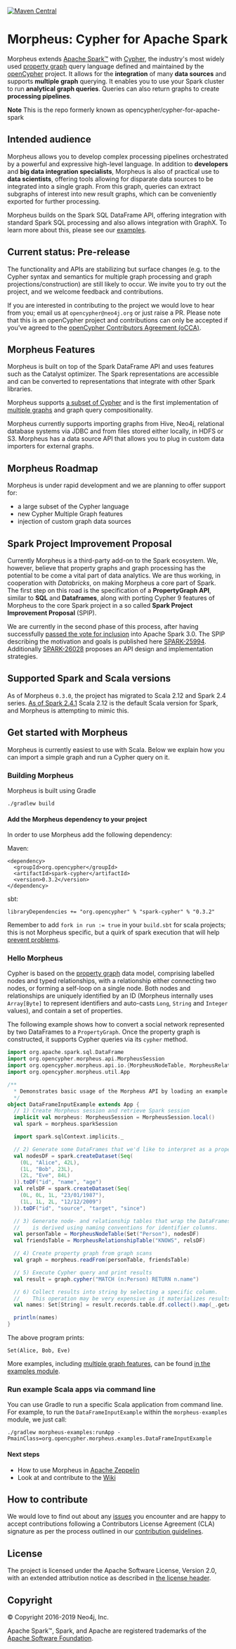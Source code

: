 [![Maven Central](https://img.shields.io/badge/Maven_Central-0.3.2-blue.svg?label=Maven%20Central)](https://search.maven.org/#artifactdetails%7Corg.opencypher%7Cspark-cypher%7C0.3.2%7Cjar)
# Morpheus: Cypher for Apache Spark

Morpheus extends [Apache Spark™](https://spark.apache.org) with [Cypher](https://neo4j.com/docs/developer-manual/current/cypher/), the industry's most widely used [property graph](https://github.com/opencypher/openCypher/blob/master/docs/property-graph-model.adoc) query language defined and maintained by the [openCypher](http://www.opencypher.org) project.
It allows for the **integration** of many **data sources** and supports **multiple graph** querying.
It enables you to use your Spark cluster to run **analytical graph queries**.
Queries can also return graphs to create **processing pipelines**.

**Note** This is the repo formerly known as opencypher/cypher-for-apache-spark

## Intended audience

Morpheus allows you to develop complex processing pipelines orchestrated by a powerful and expressive high-level language.
In addition to **developers** and **big data integration specialists**, Morpheus is also of practical use to **data scientists**, offering tools allowing for disparate data sources to be integrated into a single graph. From this graph, queries can extract subgraphs of interest into new result graphs, which can be conveniently exported for further processing.

Morpheus builds on the Spark SQL DataFrame API, offering integration with standard Spark SQL processing and also allows
integration with GraphX. To learn more about this, please see our [examples](https://github.com/opencypher/morpheus/tree/master/morpheus-examples).
 
<!-- TODO: WIKI How does it relate to GraphFrames -->
<!--- **Data Analysts**: -->
<!--  This example shows how to aggregate detailed sales data within a graph — in effect, performing a ‘roll-up’ — in order to obtain a high-level summarized view of the data, stored and returned in another graph, as well as returning an even higher-level view as an executive report. The summarized graph may be used to draw further high-level reports, but may also be used to undertake ‘drill-down’ actions by probing into the graph to extract more detailed information.-->

## Current status: Pre-release

The functionality and APIs are stabilizing but surface changes (e.g. to the Cypher syntax and semantics for multiple graph processing and graph projections/construction) are still likely to occur. 
We invite you to try out the project, and we welcome feedback and contributions.

If you are interested in contributing to the project we would love to hear from you; email us at `opencypher@neo4j.org` or just raise a PR. 
Please note that this is an openCypher project and contributions can only be accepted if you’ve agreed to the  [openCypher Contributors Agreement (oCCA)](CONTRIBUTING.adoc).

<!--
## Documentation

A preview of the documentation for Morpheus is [available from Neo4j](https://neo4j.com/docs/morpheus-user-guide/1.0-preview/).
-->
## Morpheus Features

Morpheus is built on top of the Spark DataFrame API and uses features such as the Catalyst optimizer.
The Spark representations are accessible and can be converted to representations that integrate with other Spark libraries.

Morpheus supports [a subset of Cypher](https://github.com/opencypher/morpheus/blob/master/documentation/asciidoc/cypher-cypher9-features.adoc) and is the first implementation of [multiple graphs](https://github.com/boggle/openCypher/blob/CIP2017-06-18-multiple-graphs/cip/1.accepted/CIP2017-06-18-multiple-graphs.adoc) and graph query compositionality.

Morpheus currently supports importing graphs from Hive, Neo4j, relational database systems via JDBC and from files stored either locally, in HDFS or S3.
Morpheus has a data source API that allows you to plug in custom data importers for external graphs.

## Morpheus Roadmap

Morpheus is under rapid development and we are planning to offer support for:
- a large subset of the Cypher language
- new Cypher Multiple Graph features
- injection of custom graph data sources

## Spark Project Improvement Proposal

Currently Morpheus is a third-party add-on to the Spark ecosystem. We, however, believe that property graphs and graph processing
has the potential to be come a vital part of data analytics. We are thus working, in cooperation with 
*Databricks*, on making Morpheus a core part of Spark. 
The first step on this road is the specification of a __PropertyGraph API__, similar to __SQL__ and __Dataframes__, along with porting
Cypher 9 features of Morpheus to the core Spark project in a so called __Spark Project Improvement Proposal__ (SPIP).

We are currently in the second phase of this process, after having successfully [passed the vote for inclusion](http://apache-spark-developers-list.1001551.n3.nabble.com/VOTE-RESULT-SPIP-DataFrame-based-Property-Graphs-Cypher-Queries-and-Algorithms-td26401.html) into Apache Spark 3.0.
The SPIP describing the motivation and goals is published here
[SPARK-25994](https://issues.apache.org/jira/browse/SPARK-25994). 
Additionally [SPARK-26028](https://issues.apache.org/jira/browse/SPARK-26028) proposes an API design and implementation strategies. 

## Supported Spark and Scala versions

As of Morpheus `0.3.0`, the project has migrated to Scala 2.12 and Spark 2.4 series.
[As of Spark 2.4.1](https://spark.apache.org/releases/spark-release-2-4-1.html) Scala 2.12 is the default Scala version for Spark, and Morpheus is attempting to mimic this.

## Get started with Morpheus
Morpheus is currently easiest to use with Scala. 
Below we explain how you can import a simple graph and run a Cypher query on it.

### Building Morpheus

Morpheus is built using Gradle

```
./gradlew build
```


#### Add the Morpheus dependency to your project
In order to use Morpheus add the following dependency:

Maven:

```
<dependency>
  <groupId>org.opencypher</groupId>
  <artifactId>spark-cypher</artifactId>
  <version>0.3.2</version>
</dependency>
```

sbt:
```
libraryDependencies += "org.opencypher" % "spark-cypher" % "0.3.2"
```

Remember to add `fork in run := true` in your `build.sbt` for scala projects; this is not Morpheus
specific, but a quirk of spark execution that will help 
[prevent problems](https://stackoverflow.com/questions/44298847/why-do-we-need-to-add-fork-in-run-true-when-running-spark-sbt-application).

### Hello Morpheus

Cypher is based on the [property graph](https://github.com/opencypher/openCypher/blob/master/docs/property-graph-model.adoc) data model, comprising labelled nodes and typed relationships, with a relationship either connecting two nodes, or forming a self-loop on a single node. 
Both nodes and relationships are uniquely identified by an ID (Morpheus internally uses `Array[Byte]` to represent identifiers and auto-casts `Long`, `String` and `Integer` values), and contain a set of properties. 

The following example shows how to convert a social network represented by two DataFrames to a `PropertyGraph`. 
Once the property graph is constructed, it supports Cypher queries via its `cypher` method.

```scala
import org.apache.spark.sql.DataFrame
import org.opencypher.morpheus.api.MorpheusSession
import org.opencypher.morpheus.api.io.{MorpheusNodeTable, MorpheusRelationshipTable}
import org.opencypher.morpheus.util.App

/**
  * Demonstrates basic usage of the Morpheus API by loading an example graph from [[DataFrame]]s.
  */
object DataFrameInputExample extends App {
  // 1) Create Morpheus session and retrieve Spark session
  implicit val morpheus: MorpheusSession = MorpheusSession.local()
  val spark = morpheus.sparkSession

  import spark.sqlContext.implicits._

  // 2) Generate some DataFrames that we'd like to interpret as a property graph.
  val nodesDF = spark.createDataset(Seq(
    (0L, "Alice", 42L),
    (1L, "Bob", 23L),
    (2L, "Eve", 84L)
  )).toDF("id", "name", "age")
  val relsDF = spark.createDataset(Seq(
    (0L, 0L, 1L, "23/01/1987"),
    (1L, 1L, 2L, "12/12/2009")
  )).toDF("id", "source", "target", "since")

  // 3) Generate node- and relationship tables that wrap the DataFrames. The mapping between graph elements and columns
  //    is derived using naming conventions for identifier columns.
  val personTable = MorpheusNodeTable(Set("Person"), nodesDF)
  val friendsTable = MorpheusRelationshipTable("KNOWS", relsDF)

  // 4) Create property graph from graph scans
  val graph = morpheus.readFrom(personTable, friendsTable)

  // 5) Execute Cypher query and print results
  val result = graph.cypher("MATCH (n:Person) RETURN n.name")

  // 6) Collect results into string by selecting a specific column.
  //    This operation may be very expensive as it materializes results locally.
  val names: Set[String] = result.records.table.df.collect().map(_.getAs[String]("n_name")).toSet

  println(names)
}
```

The above program prints:
```
Set(Alice, Bob, Eve)
```

More examples, including [multiple graph features](morpheus-examples/src/main/scala/org/opencypher/morpheus/examples/MultipleGraphExample.scala), can be found [in the examples module](morpheus-examples).

### Run example Scala apps via command line

You can use Gradle to run a specific Scala application from command line. For example, to run the `DataFrameInputExample` 
within the `morpheus-examples` module, we just call:

```
./gradlew morpheus-examples:runApp -PmainClass=org.opencypher.morpheus.examples.DataFrameInputExample
```

#### Next steps

- How to use Morpheus in [Apache Zeppelin](https://github.com/opencypher/morpheus/wiki/Use-CAPS-in-a-Zeppelin-notebook)
- Look at and contribute to the [Wiki](https://github.com/opencypher/morpheus/wiki)
<!-- TODO: Steps needed to run the demo with toy data -->
<!-- TODO: WIKI article that demonstrates a more realistic use case with HDFS data source -->
<!-- TODO: WIKI link to page that explains how to import data -->

## How to contribute

We would love to find out about any [issues](https://github.com/opencypher/morpheus/issues) you encounter and are happy to accept contributions following a Contributors License Agreement (CLA) signature as per the process outlined in our [contribution guidelines](CONTRIBUTING.adoc).

## License

The project is licensed under the Apache Software License, Version 2.0, with an extended attribution notice as described in [the license header](/etc/licenses/headers/NOTICE-header.txt).

## Copyright

© Copyright 2016-2019 Neo4j, Inc.

Apache Spark™, Spark, and Apache are registered trademarks of the [Apache Software Foundation](https://www.apache.org/).
